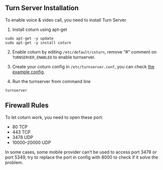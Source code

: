 ## Turn Server Installation

To enable voice & video call, you need to install Turn Server.

1. Install coturn using apt-get
```
sudo apt-get -y update
sudo apt-get -y install coturn
```

2. Enable coturn by editing `/etc/default/coturn`, remove “#” comment on `TURNSERVER_ENABLED` to enable turnserver.

3. Create your coturn config in `/etc/turnserver.conf`, you can check [the example config](https://github.com/aqnouch/Setup-Guide/blob/master/turn-server/example-turnserver.conf).

4. Run the turnserver from command line
```
turnserver
```

## Firewall Rules

To let coturn work, you need to open these port:
* 80 TCP
* 443 TCP
* 3478 UDP
* 10000–20000 UDP

In some cases, some mobile provider can’t be used to access port 3478 or port 5349, try to replace the port in config with 8000 to check if it solve the problem.
